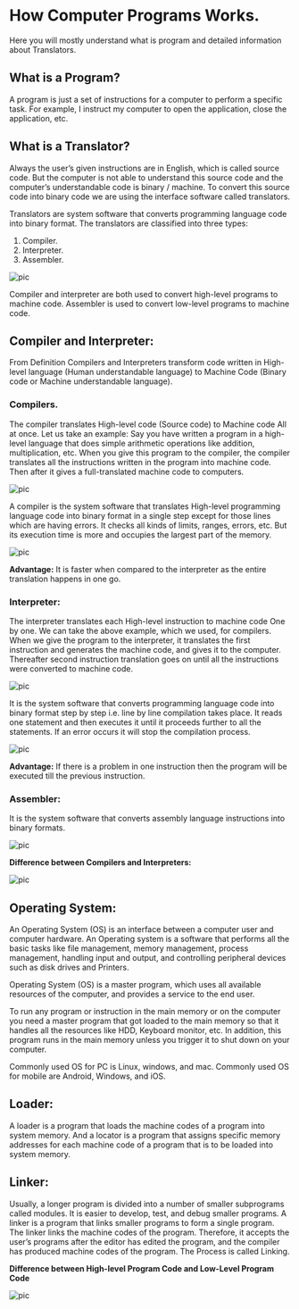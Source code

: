 # How Computer Programs Works.
Here you will mostly understand what is program and detailed information about Translators.

## What is a Program?
A program is just a set of instructions for a computer to perform a specific task. For example, I instruct my computer to open the application, close the application, etc.

## What is a Translator?
Always the user’s given instructions are in English, which is called source code. But the computer is not able to understand this source code and the computer’s understandable code is binary / machine. To convert this source code into binary code we are using the interface software called translators.

Translators are system software that converts programming language code into binary format. The translators are classified into three types:
1. Compiler.
2. Interpreter.
3. Assembler.

![pic](https://dotnettutorials.net/wp-content/uploads/2022/04/what-is-a-translator.jpeg?ezimgfmt=ng:webp/ngcb1)

Compiler and interpreter are both used to convert high-level programs to machine code. Assembler is used to convert low-level programs to machine code.

## Compiler and Interpreter:
From Definition Compilers and Interpreters transform code written in High-level language (Human understandable language) to Machine Code (Binary code or Machine understandable language).

### Compilers.
The compiler translates High-level code (Source code) to Machine code All at once. Let us take an example: Say you have written a program in a high-level language that does simple arithmetic operations like addition, multiplication, etc. When you give this program to the compiler, the compiler translates all the instructions written in the program into machine code. Then after it gives a full-translated machine code to computers.

![pic](https://dotnettutorials.net/wp-content/uploads/2022/04/compiler.jpeg?ezimgfmt=ng:webp/ngcb1)

A compiler is the system software that translates High-level programming language code into binary format in a single step except for those lines which are having errors. It checks all kinds of limits, ranges, errors, etc. But its execution time is more and occupies the largest part of the memory.

![pic](https://dotnettutorials.net/wp-content/uploads/2022/04/word-image-93.png?ezimgfmt=ng:webp/ngcb1)

**Advantage:** It is faster when compared to the interpreter as the entire translation happens in one go.

### Interpreter:
The interpreter translates each High-level instruction to machine code One by one. We can take the above example, which we used, for compilers. When we give the program to the interpreter, it translates the first instruction and generates the machine code, and gives it to the computer. Thereafter second instruction translation goes on until all the instructions were converted to machine code.

![pic](https://dotnettutorials.net/wp-content/uploads/2022/04/interpreter.jpeg?ezimgfmt=ng:webp/ngcb1)

It is the system software that converts programming language code into binary format step by step i.e. line by line compilation takes place. It reads one statement and then executes it until it proceeds further to all the statements. If an error occurs it will stop the compilation process.

![pic](https://dotnettutorials.net/wp-content/uploads/2022/04/word-image-94.png?ezimgfmt=ng:webp/ngcb1)

**Advantage:** If there is a problem in one instruction then the program will be executed till the previous instruction.

### Assembler:
It is the system software that converts assembly language instructions into binary formats.

![pic](https://dotnettutorials.net/wp-content/uploads/2022/04/assembler.jpeg?ezimgfmt=ng:webp/ngcb1)


**Difference between Compilers and Interpreters:**

![pic](https://dotnettutorials.net/wp-content/uploads/2022/04/difference-between-compilers-and-interpreter.png?ezimgfmt=ng:webp/ngcb1)

## Operating System:
An Operating System (OS) is an interface between a computer user and computer hardware. An Operating system is a software that performs all the basic tasks like file management, memory management, process management, handling input and output, and controlling peripheral devices such as disk drives and Printers.

Operating System (OS) is a master program, which uses all available resources of the computer, and provides a service to the end user.

To run any program or instruction in the main memory or on the computer you need a master program that got loaded to the main memory so that it handles all the resources like HDD, Keyboard monitor, etc. In addition, this program runs in the main memory unless you trigger it to shut down on your computer.

Commonly used OS for PC is Linux, windows, and mac. Commonly used OS for mobile are Android, Windows, and iOS.

## Loader:
A loader is a program that loads the machine codes of a program into system memory. And a locator is a program that assigns specific memory addresses for each machine code of a program that is to be loaded into system memory.

## Linker:
Usually, a longer program is divided into a number of smaller subprograms called modules. It is easier to develop, test, and debug smaller programs. A linker is a program that links smaller programs to form a single program. The linker links the machine codes of the program. Therefore, it accepts the user’s programs after the editor has edited the program, and the compiler has produced machine codes of the program. The Process is called Linking.

**Difference between High-level Program Code and Low-Level Program Code**

![pic](https://dotnettutorials.net/wp-content/uploads/2022/04/difference-between-high-level-program-and-low-leve.png?ezimgfmt=ng:webp/ngcb1)

